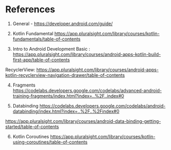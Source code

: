 # References

1. General - https://developer.android.com/guide/

2. Kotlin Fundamental 
https://app.pluralsight.com/library/courses/kotlin-fundamentals/table-of-contents

3. Intro to Android Development
Basic : https://app.pluralsight.com/library/courses/android-apps-kotlin-build-first-app/table-of-contents

RecyclerView: https://app.pluralsight.com/library/courses/android-apps-kotlin-recyclerview-navigation-drawer/table-of-contents  

4. Fragments
https://codelabs.developers.google.com/codelabs/advanced-android-training-fragments/index.html?index=..%2F..index#0

5. Databinding
https://codelabs.developers.google.com/codelabs/android-databinding/index.html?index=..%2F..%2Findex#0

https://app.pluralsight.com/library/courses/android-data-binding-getting-started/table-of-contents

6. Kotlin Coroutines
https://app.pluralsight.com/library/courses/kotlin-using-coroutines/table-of-contents



